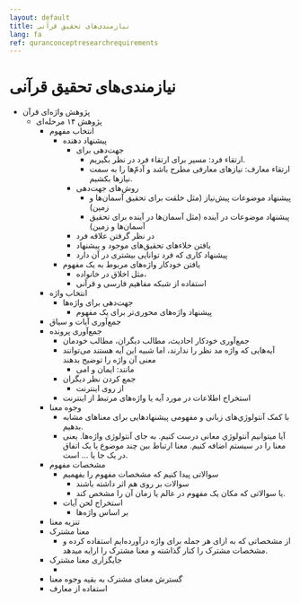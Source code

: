 ```yaml
---
layout: default
title: نیازمندی‌های تحقیق قرآنی
lang: fa
ref: quranconceptresearchrequirements
---
```

# نیازمندی‌های تحقیق قرآنی

* پژوهش واژه‌ای قرآن
	* پژوهش ۱۴ مرحله‌ای
		* انتخاب مفهوم
			* پیشنهاد دهنده
				* جهت‌دهی برای
					* ارتقاء فرد: مسیر برای ارتقاء فرد در نظر بگیریم.
					* ارتقاء معارف: نیازهای معارفی مطرح باشد و آدم‌ّها را به سمت نیازها بکشیم.
				* روش‌های جهت‌دهی
					* پیشنهاد موضوعات پیش‌نیاز (مثل خلقت برای تحقیق آسمان‌ها و زمین)
					* پیشنهاد موضوعات در آینده (مثل آسمان‌ها در آینده برای تحقیق آسمان‌ها و زمین)
				* در نظر گرفتن علاقه فرد
				* یافتن خلاءهای تحقیق‌های موجود و پیشنهاد
				* پیشنهاد کاری که فرد توانایی بیشتری در آن دارد
			* یافتن خودکار واژه‌های مربوط به یک مفهوم
				* مثل اخلاق در خانواده،
				* استفاده از شبکه مفاهیم فارسی و قرآنی
		* انتخاب واژه
			* جهت‌دهی برای واژه‌ها
				* پیشنهاد واژه‌های محوری‌تر برای یک مفهوم
		* جمع‌آوری آیات و سیاق
		* جمع‌آوری پرونده
			* جمع‌آوری خودکار احادیث، مطالب دیگران، مطالب خودمان
			* آیه‌هایی که واژه مد نظر را ندارند، اما شبیه این آیه هستند می‌توانند معنی آن واژه را توضیح بدهند
				* مانند: ایمان و امی
			* جمع کردن نظر دیگران
				* از روی اینترنت
			* استخراج اطلاعات در مورد آیه یا واژه‌های مرتبط از اینترنت
		* وجوه معنا
			* با کمک آنتولوژي‌های زبانی و مفهومی پیشنهادهایی برای معناهای مشابه بدهیم.
			* آیا میتوانیم آنتولوژي معانی درست کنیم. به جای آنتولوژی واژه‌ها. یعنی معنا را در سیستم اضافه کنیم. معنا ارتباط بین چند موضوع یا یک اتفاق در یک جا یا ... است.
		* مشخصات مفهوم
			* سوالاتی پیدا کنیم که مشخصات مفهوم را بفهمیم
				* سوالات بر روی هم اثر داشته باشند
				* یا سوالاتی که مکان یک مفهوم در عالم یا زمان آن را مشخص کند.
			* استخراج لحن آیات
				* بر اساس واژه‌ها
		* تنزیه معنا
		* معنا مشترک
			* از مشخصاتی که به ازای هر جمله برای واژه درآورده‌ایم استفاده کرده و مشخصات مشترک را کنار گذاشته و معنا مشترک را ارایه میدهد.
		* جایگزاری معنا مشترک
			* ‍
		* گسترش معنای مشترک به بقیه وجوه معنا
		* استفاده از معارف
